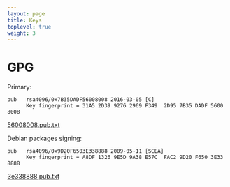 ```yaml
---
layout: page
title: Keys
toplevel: true
weight: 3
---
```

# GPG

Primary:

```
pub   rsa4096/0x7B35DADF56008008 2016-03-05 [C]
      Key fingerprint = 31A5 2D39 9276 2969 F349  2D95 7B35 DADF 5600 8008
```
[56008008.pub.txt](56008008.pub.txt)

Debian packages signing:

```
pub   rsa4096/0x9D20F6503E338888 2009-05-11 [SCEA]
      Key fingerprint = A8DF 1326 9E5D 9A38 E57C  FAC2 9D20 F650 3E33 8888
```
[3e338888.pub.txt](3e338888.pub.txt)
